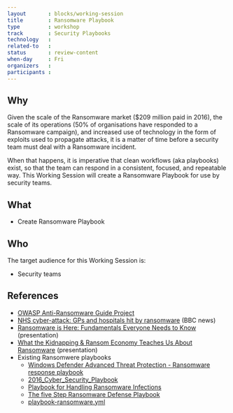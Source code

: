 ```yaml
---
layout       : blocks/working-session
title        : Ransomware Playbook
type         : workshop
track        : Security Playbooks
technology   :
related-to   :
status       : review-content
when-day     : Fri
organizers   :
participants :
---
```


## Why

Given the scale of the Ransomware market ($209 million paid in 2016), the scale of its operations (50% of organisations have responded to a Ransomware campaign), and increased use of technology in the form of exploits used to propagate attacks, it is a matter of time before a security team must deal with a Ransomware incident.

When that happens, it is imperative that clean workflows (aka playbooks) exist, so that the team can respond in a consistent, focused, and repeatable way. This Working Session will create a Ransomware Playbook for use by security teams.

## What

 - Create Ransomware Playbook

## Who

The target audience for this Working Session is:

 - Security teams

## References
 - [OWASP Anti-Ransomware Guide Project](https://www.owasp.org/index.php/OWASP_Anti-Ransomware_Guide_Project)
 - [NHS cyber-attack: GPs and hospitals hit by ransomware](http://www.bbc.co.uk/news/health-39899646) (BBC news)
 - [Ransomware is Here: Fundamentals Everyone Needs to Know](https://www.slideshare.net/jeremiahgrossman/ransomware-is-here-fundamentals-everyone-needs-to-know) (presentation)
 - [What the Kidnapping & Ransom Economy Teaches Us About Ransomware](https://www.slideshare.net/jeremiahgrossman/what-the-kidnapping-ransom-economy-teaches-us-about-ransomware-75940725) (presentation)
 - Existing Ransomwere playbooks
   - [Windows Defender Advanced Threat Protection - Ransomware response playbook](https://www.microsoft.com/en-us/download/details.aspx?id=55090)
   - [2016_Cyber_Security_Playbook](http://www.nmtelehealth.org/_literature_159422/2016_Cyber_Security_Playbook)
   - [Playbook for Handling Ransomware Infections](https://www.demisto.com/playbook-for-handling-ransomware-infections/)
   - [The five Step Ransomware Defense Playbook](https://itspmagazine.com/from-the-newsroom/the-five-step-ransomware-defense-playbook)
   - [playbook-ransomware.yml](https://github.com/demisto/content/blob/master/Playbooks/playbook-ransomware.yml)

